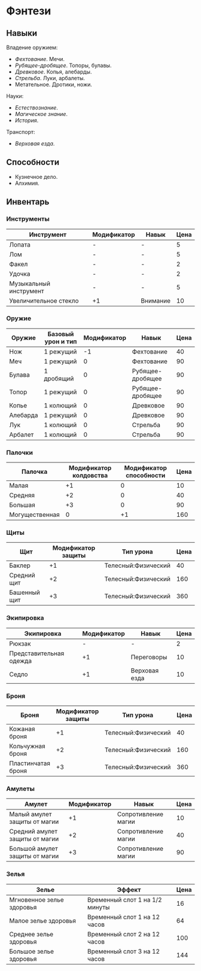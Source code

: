 # Фэнтези
 
## Навыки

Владение оружием:
- _Фехтование_.
  Мечи.
- _Рубящее-дробящее_.
  Топоры, булавы.
- _Древковое_.
  Копья, алебарды.
- _Стрельба_.
  Луки, арбалеты.
- Метательное.
  Дротики, ножи.

Науки:
- _Естествознание_.
- _Магическое знание_.
- _История_.

Транспорт:
- _Верховая езда_.

## Способности

- Кузнечное дело.
- Алхимия.

## Инвентарь

### Инструменты

Инструмент | Модификатор | Навык | Цена
---|---|---|---
Лопата | - | - | 5
Лом | - | - | 5
Факел | - | - | 2
Удочка | - | - | 2
Музыкальный инструмент | - | - | 5
Увеличительное стекло | +1 | Внимание | 10

### Оружие

Оружие | Базовый урон и тип | Модификатор | Навык | Цена
---|---|---|---|---
Нож | 1 режущий | -1 | Фехтование | 40
Меч | 1 режущий | 0 | Фехтование | 90
Булава | 1 дробящий | 0 | Рубящее-дробящее | 90
Топор | 1 режущий | 0 | Рубящее-дробящее | 90
Копье | 1 колющий | 0 | Древковое | 90
Алебарда | 1 режущий | 0 | Древковое | 90
Лук | 1 колющий | 0 | Стрельба | 90
Арбалет | 1 колющий | 0 | Стрельба | 90

### Палочки

Палочка | Модификатор колдовства | Модификатор способности | Цена
---|---|---|---
Малая | +1 | 0 | 10
Средняя | +2 | 0 | 40
Большая | +3 | 0 | 90
Могущественная | 0 | +1 | 160

### Щиты

Щит | Модификатор защиты | Тип урона | Цена
---|---|---|---
Баклер | +1 | Телесный:Физический | 40
Средний щит | +2 | Телесный:Физический | 160
Башенный щит | +3 | Телесный:Физический | 360

### Экипировка

Экипировка | Модификатор | Навык | Цена
---|---|---|---
Рюкзак | - | - | 2
Представительная одежда | +1 | Переговоры | 10
Седло | +1 | Верховая езда | 10

### Броня

Броня | Модификатор защиты | Тип урона | Цена
---|---|---|---
Кожаная броня | +1 | Телесный:Физический | 40
Кольчужная броня | +2 | Телесный:Физический | 160
Пластинчатая броня | +3 | Телесный:Физический | 360

### Амулеты

Амулет | Модификатор | Навык | Цена
---|---|---|---
Малый амулет защиты от магии | +1 | Сопротивление магии | 10
Средний амулет защиты от магии | +2 | Сопротивление магии | 40
Большой амулет защиты от магии | +3 | Сопротивление магии | 90

### Зелья

Зелье | Эффект | Цена
---|---|---
Мгновенное зелье здоровья | Временный слот 1 на 1/2 минуты | 16
Малое зелье здоровья | Временный слот 1 на 12 часов | 64
Среднее зелье здоровья | Временный слот 2 на 12 часов | 100
Большое зелье здоровья | Временный слот 3 на 12 часов | 144